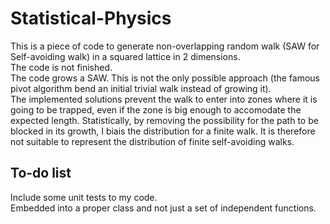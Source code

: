 # Statistical-Physics

This is a piece of code to generate non-overlapping random walk (SAW for Self-avoiding walk) in a squared lattice in 2 dimensions.<br>
The code is not finished. <br>
The code grows a SAW. This is not the only possible approach (the famous pivot algorithm bend an initial trivial walk instead of growing it).<br>
The implemented solutions prevent the walk to enter into zones where it is going to be trapped, even if the zone is big enough to accomodate the expected length.
Statistically, by removing the possibility for the path to be blocked in its growth, I biais the distribution for a finite walk. It is therefore not suitable to
represent the distribution of finite self-avoiding walks.

## To-do list

Include some unit tests to my code.<br>
Embedded into a proper class and not just a set of independent functions.
